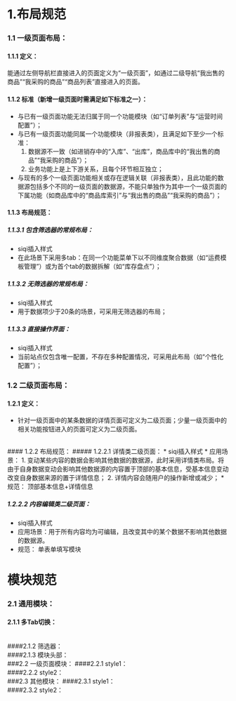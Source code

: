 # 1.布局规范

### 1.1 一级页面布局：
#### 1.1.1 定义：
能通过左侧导航栏直接进入的页面定义为“一级页面”，如通过二级导航“我出售的商品”“我采购的商品”“商品列表”直接进入的页面。

#### 1.1.2 标准（新增一级页面时需满足如下标准之一）：
* 与已有一级页面功能无法归属于同一个功能模块（如“订单列表”与“运营时间配置”）；
* 与已有一级页面功能同属一个功能模块（非报表类），且满足如下至少一个标准：
    1. 数据源不一致（如进销存中的“入库”、“出库”，商品库中的“我出售的商品”“我采购的商品”）；
    2. 业务功能上是上下游关系，且每个环节相互独立；
* 与现有的多个一级页面功能相关或存在逻辑关联（非报表类），且此功能的数据源包括多个不同的一级页面的数据源，不能只单独作为其中一个一级页面的下属功能（如商品库中的“商品库索引”与“我出售的商品”“我采购的商品”）；

#### 1.1.3 布局规范：
##### 1.1.3.1 包含筛选器的常规布局：
* siqi插入样式
* 在此场景下采用多tab：在同一个功能菜单下以不同维度聚合数据（如“运费模板管理”）或为首个tab的数据拆解（如“库存盘点”）；

##### 1.1.3.2 无筛选器的常规布局：
* siqi插入样式
* 用于数据项少于20条的场景，可采用无筛选器的布局；

##### 1.1.3.3 直接操作界面：
* siqi插入样式
* 当前站点仅包含唯一配置，不存在多种配置情况，可采用此布局（如“个性化配置”）；

### 1.2 二级页面布局：
#### 1.2.1 定义：
* 针对一级页面中的某条数据的详情页面可定义为二级页面；少量一级页面中的相关功能按钮进入的页面可定义为二级页面。
<br/>
#### 1.2.2 布局规范：
##### 1.2.2.1 详情类二级页面：
* siqi插入样式
* 应用场景：
    1. 变动某些内容的数据会影响其他数据的数据源，此时采用详情类布局。将由于自身数据变动会影响其他数据源的内容置于顶部的基本信息，受基本信息变动改变自身数据来源的置于详情信息；
    2. 详情内容会随用户的操作新增或减少；
* 规范： 顶部基本信息+详情信息

##### 1.2.2.2 内容编辑类二级页面：
* siqi插入样式
* 应用场景：用于所有内容均为可编辑，且改变其中的某个数据不影响其他数据的数据源。
* 规范： 单表单填写模块

# 模块规范
### 2.1 通用模块：
#### 2.1.1 多Tab切换：

<br />
####2.1.2 筛选器：
<br />
####2.1.3 模块头部：
<br />
###2.2 一级页面模块：
####2.2.1 style1：
<br />
####2.2.2 style2：
<br />
###2.3 其他模块：
####2.3.1 style1：
<br />
####2.3.2 style2：
